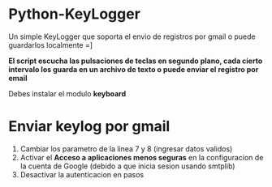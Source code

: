 # Python-KeyLogger
Un simple KeyLogger que soporta el envio de registros por gmail o puede guardarlos localmente =]

**El script escucha las pulsaciones de teclas en segundo plano, cada cierto intervalo los guarda en un archivo de texto o puede enviar el registro por email**

Debes instalar el modulo __keyboard__

# Enviar keylog por gmail
1. Cambiar los parametro de la linea 7 y 8 (ingresar datos validos)
2. Activar el **Acceso a aplicaciones menos seguras** en la configuracion de la cuenta de Google (debido a que inicia sesion usando smtplib)
3. Desactivar la autenticacion en pasos
